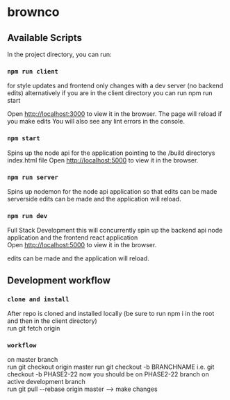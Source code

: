 # brownco

## Available Scripts

In the project directory, you can run:

### `npm run client`

for style updates and frontend only changes with a dev server (no backend edits)
alternatively if you are in the client directory you can run npm run start

Open [http://localhost:3000](http://localhost:3000) to view it in the browser.
The page will reload if you make edits
You will also see any lint errors in the console.

### `npm start`

Spins up the node api for the application pointing to the /build directorys index.html file
Open [http://localhost:5000](http://localhost:5000) to view it in the browser.

### `npm run server`

Spins up nodemon for the node api application so that edits can be made serverside 
edits can be made and the application will reload.

### `npm run dev`

Full Stack Development this will concurrently spin up the backend api node application and the frontend react application <br>
Open [http://localhost:5000](http://localhost:5000) to view it in the browser.<br>

edits can be made and the application will reload.<br>


## Development workflow

### `clone and install`

After repo is cloned and installed locally (be sure to run npm i in the root and then in the client directory) <br>
run git fetch origin

### `workflow`

on master branch<br>
run git checkout origin master
run git checkout -b BRANCHNAME i.e. git checkout -b PHASE2-22 
now you should be on PHASE2-22 branch 
on active development branch<br>
run git pull --rebase origin master
--> make changes


